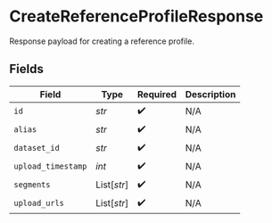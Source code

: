 # CreateReferenceProfileResponse

Response payload for creating a reference profile.


## Fields

| Field              | Type               | Required           | Description        |
| ------------------ | ------------------ | ------------------ | ------------------ |
| `id`               | *str*              | :heavy_check_mark: | N/A                |
| `alias`            | *str*              | :heavy_check_mark: | N/A                |
| `dataset_id`       | *str*              | :heavy_check_mark: | N/A                |
| `upload_timestamp` | *int*              | :heavy_check_mark: | N/A                |
| `segments`         | List[*str*]        | :heavy_check_mark: | N/A                |
| `upload_urls`      | List[*str*]        | :heavy_check_mark: | N/A                |